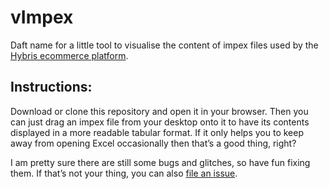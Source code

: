 vImpex
======

Daft name for a little tool to visualise the content of impex files used by the [Hybris ecommerce platform](http://hybris.com).

## Instructions:
Download or clone this repository and open it in your browser.
Then you can just drag an impex file from your desktop onto it to have its contents displayed in a more readable tabular format. 
If it only helps you to keep away from opening Excel occasionally then that’s a good thing, right?

I am pretty sure there are still some bugs and glitches, so have fun fixing them. If that’s not your thing, you can also [file an issue](https://github.com/mariofink/vImpex/issues).
